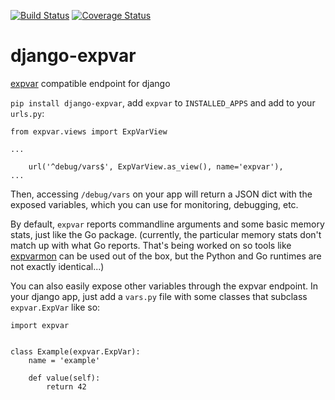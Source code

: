 [![Build Status](https://travis-ci.org/thraxil/django-expvar.svg?branch=master)](https://travis-ci.org/thraxil/django-expvar)
[![Coverage Status](https://coveralls.io/repos/github/thraxil/django-expvar/badge.svg?branch=master)](https://coveralls.io/github/thraxil/django-expvar?branch=master)

django-expvar
==============

[expvar](https://golang.org/pkg/expvar/) compatible endpoint for django

`pip install django-expvar`, add `expvar` to `INSTALLED_APPS` and add
to your `urls.py`:

```
from expvar.views import ExpVarView

...

    url('^debug/vars$', ExpVarView.as_view(), name='expvar'),
...
```

Then, accessing `/debug/vars` on your app will return a JSON dict with
the exposed variables, which you can use for monitoring, debugging,
etc.

By default, `expvar` reports commandline arguments and some basic
memory stats, just like the Go package. (currently, the particular
memory stats don't match up with what Go reports. That's being worked
on so tools like [expvarmon](https://github.com/divan/expvarmon) can
be used out of the box, but the Python and Go runtimes are not exactly
identical...)

You can also easily expose other variables through the expvar
endpoint. In your django app, just add a `vars.py` file with some
classes that subclass `expvar.ExpVar` like so:

```
import expvar


class Example(expvar.ExpVar):
    name = 'example'

    def value(self):
        return 42
```

